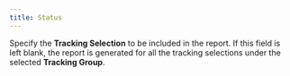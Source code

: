 ```yaml
---
title: Status
---
```



Specify the **Tracking Selection** to be included in the report. If this field is left blank, the report is generated for all the tracking selections under the selected **Tracking Group**.
